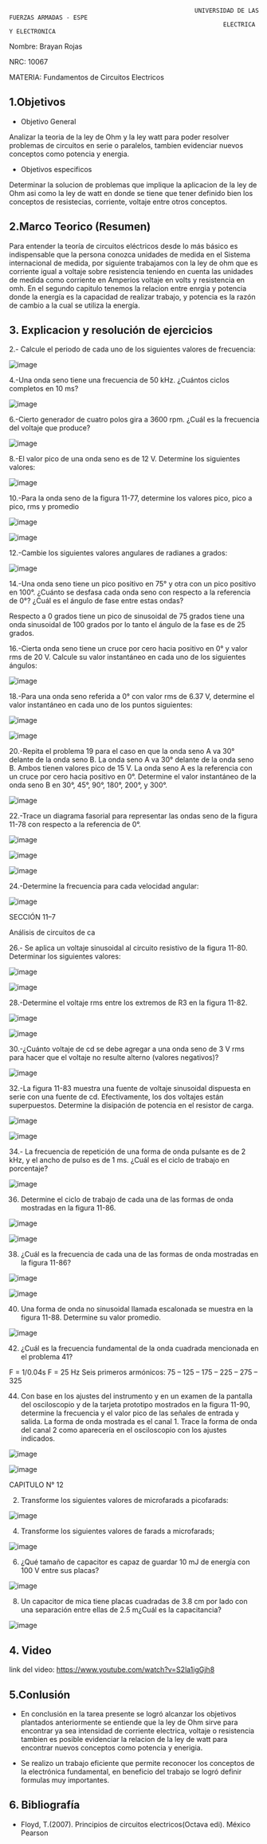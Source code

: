                                                         UNIVERSIDAD DE LAS FUERZAS ARMADAS - ESPE
                                                                ELECTRICA Y ELECTRONICA

Nombre: Brayan Rojas

NRC: 10067

MATERIA: Fundamentos de Circuitos Electricos 

## 1.Objetivos


* Objetivo General

Analizar la teoria de la ley de  Ohm y la ley watt para poder resolver problemas de circuitos en serie o paralelos, tambien evidenciar nuevos conceptos como potencia y energia. 


* Objetivos especificos

Determinar la solucion de problemas que implique la aplicacion de la ley de Ohm asi como la ley de watt en donde se tiene que tener definido bien los conceptos de resistecias, corriente, voltaje entre otros conceptos.

## 2.Marco Teorico (Resumen)

Para entender la teoría de circuitos eléctricos desde lo más básico es indispensable que la persona conozca unidades de medida en el Sistema internacional de medida, por siguiente trabajamos con la ley de ohm que es corriente igual a voltaje sobre resistencia teniendo en cuenta las unidades de medida como corriente en Amperios voltaje en volts y resistencia en omh. En el segundo capitulo tenemos la relacion entre enrgia y potencia donde la energía es la capacidad de realizar trabajo, y potencia es la razón de cambio a la cual se utiliza la energía.

## 3. Explicacion y resolución de ejercicios

2.- Calcule el periodo de cada uno de los siguientes valores de frecuencia:

![image](https://user-images.githubusercontent.com/116810935/210662354-97fbf8c6-6ee0-4110-af48-82536efc39fd.png)

4.-Una onda seno tiene una frecuencia de 50 kHz. ¿Cuántos ciclos completos en 10 ms?

![image](https://user-images.githubusercontent.com/116810935/210662904-a18a7377-6318-46f8-a9c1-c389924e01b2.png)


6.-Cierto generador de cuatro polos gira a 3600 rpm. ¿Cuál es la frecuencia del voltaje que produce?

![image](https://user-images.githubusercontent.com/116810935/210662555-134c5958-2adc-425d-a11f-5058e72367e6.png)

8.-El valor pico de una onda seno es de 12 V. Determine los siguientes valores:

![image](https://user-images.githubusercontent.com/116810935/210663261-d0c866cf-db09-4773-9d26-bb2ff0a625ab.png)

10.-Para la onda seno de la figura 11-77, determine los valores pico, pico a pico, rms y promedio

![image](https://user-images.githubusercontent.com/116810935/210663335-1a02f75b-a970-4fd8-8ec5-3ce2253d6780.png)

![image](https://user-images.githubusercontent.com/116810935/210663450-3a6a97ba-754a-4817-a3ae-b40cef78c424.png)

12.-Cambie los siguientes valores angulares de radianes a grados:

![image](https://user-images.githubusercontent.com/116810935/210663819-527c4926-b1e9-43d3-8113-2cc233adbe6a.png)

14.-Una onda seno tiene un pico positivo en 75° y otra con un pico positivo en 100°. ¿Cuánto se desfasa cada onda seno con respecto a la referencia de 0°? ¿Cuál es el ángulo de fase entre estas ondas?

Respecto a 0 grados tiene un pico de sinusoidal de 75 grados tiene una onda sinusoidal de 100 grados por lo tanto el ángulo de la fase es de 25 grados.


16.-Cierta onda seno tiene un cruce por cero hacia positivo en 0° y valor rms de 20 V. Calcule su valor instantáneo en cada uno de los siguientes ángulos:


![image](https://user-images.githubusercontent.com/116810935/210664162-503c11ed-0720-41e3-a0f5-5b8e586d4fb8.png)

18.-Para una onda seno referida a 0° con valor rms de 6.37 V, determine el valor instantáneo en cada uno de los puntos siguientes:

![image](https://user-images.githubusercontent.com/116810935/210666145-c7d8e741-6695-4093-b7c5-352ab440ae2f.png)

![image](https://user-images.githubusercontent.com/116810935/210666204-568ea29a-351d-466a-8736-55ae23d48a33.png)

20.-Repita el problema 19 para el caso en que la onda seno A va 30° delante de la onda seno B. La onda seno A va 30° delante de la onda seno B. Ambos tienen valores pico de 15 V. La onda seno A es la referencia con un cruce por cero hacia positivo en 0°. Determine el valor instantáneo de la onda seno B en 30°, 45°, 90°, 180°, 200°, y 300°.

![image](https://user-images.githubusercontent.com/116810935/210667256-fa6d7a13-8d5c-4ed8-b40f-f5f253d7eb91.png)

22.-Trace un diagrama fasorial para representar las ondas seno de la figura 11-78 con respecto a la referencia de 0°.

![image](https://user-images.githubusercontent.com/116810935/210667362-7cac6b2a-5282-459a-b373-e7a4b2c736a1.png)

![image](https://user-images.githubusercontent.com/116810935/210667415-9922219e-c0e5-431c-b1f6-9bb3ed4fbc04.png)

![image](https://user-images.githubusercontent.com/116810935/210667444-97018660-90be-4763-851f-71eed7bc68a2.png)

24.-Determine la frecuencia para cada velocidad angular:

![image](https://user-images.githubusercontent.com/116810935/210667918-be5319c4-a241-42ea-8d80-71a14134bc69.png)

SECCIÓN 11–7

Análisis de circuitos de ca

26.- Se aplica un voltaje sinusoidal al circuito resistivo de la figura 11-80. Determinar los siguientes valores:

![image](https://user-images.githubusercontent.com/116810935/210667951-3ef9ef00-7843-4a62-80c6-72a6cd1aeb87.png)

![image](https://user-images.githubusercontent.com/116810935/210668463-609a7a7d-7022-422f-889b-db4e1c9bfe80.png)

28.-Determine el voltaje rms entre los extremos de R3 en la figura 11-82.

![image](https://user-images.githubusercontent.com/116810935/210668500-ca8514d9-5453-4de7-b362-8aacf5f10967.png)

![image](https://user-images.githubusercontent.com/116810935/210668542-be2731b9-d695-467d-987d-124c1a683013.png)

30.-¿Cuánto voltaje de cd se debe agregar a una onda seno de 3 V rms para hacer que el voltaje no resulte alterno (valores negativos)?


![image](https://user-images.githubusercontent.com/116810935/210668581-269542cc-463e-4b75-8cda-cf2cca81c4a2.png)

32.-La figura 11-83 muestra una fuente de voltaje sinusoidal dispuesta en serie con una fuente de cd. Efectivamente, los dos voltajes están superpuestos. Determine la disipación de potencia en el resistor de carga.

![image](https://user-images.githubusercontent.com/116810935/210668675-35ec70d5-e4ca-4e2a-8001-f06ebff2de3a.png)


![image](https://user-images.githubusercontent.com/116810935/210668701-161852a1-77fc-4f91-9098-fb6c30dbae01.png)

34.- La frecuencia de repetición de una forma de onda pulsante es de 2 kHz, y el ancho de pulso es de 1 ms. ¿Cuál es el ciclo de trabajo en porcentaje?

![image](https://user-images.githubusercontent.com/116810935/210669219-9627a3a9-1052-44f8-8ab2-961514a198a4.png)

36. Determine el ciclo de trabajo de cada una de las formas de onda mostradas en la figura 11-86.

![image](https://user-images.githubusercontent.com/116810935/210669304-9f834aa8-2972-47d9-9c79-784e4e752175.png)

![image](https://user-images.githubusercontent.com/116810935/210669508-5e9bdc91-bd42-4e1e-b316-1575d849de65.png)

38. ¿Cuál es la frecuencia de cada una de las formas de onda mostradas en la figura 11-86?

![image](https://user-images.githubusercontent.com/116810935/210669556-70c5f481-6df4-4665-8590-75a7d4235863.png)

![image](https://user-images.githubusercontent.com/116810935/210669586-6bd8ca43-9a46-40b0-a271-ac3f89349dff.png)

40. Una forma de onda no sinusoidal llamada escalonada se muestra en la figura 11-88. Determine su valor
promedio.

![image](https://user-images.githubusercontent.com/116810935/210669729-04cf2d2c-0978-4d4a-9825-299d2736097a.png)

42. ¿Cuál es la frecuencia fundamental de la onda cuadrada mencionada en el problema 41?

F = 1/0.04s F = 25 Hz Seis primeros armónicos: 75 – 125 – 175 – 225 – 275 – 325


44. Con base en los ajustes del instrumento y en un examen de la pantalla del osciloscopio y de la tarjeta
prototipo mostrados en la figura 11-90, determine la frecuencia y el valor pico de las señales de entrada
y salida. La forma de onda mostrada es el canal 1. Trace
la forma de onda del canal 2 como aparecería
en el osciloscopio con los ajustes indicados.

![image](https://user-images.githubusercontent.com/116810935/210669953-83e107f3-e129-40a3-a351-ce8bfa7ed21d.png)

![image](https://user-images.githubusercontent.com/116810935/210670233-0b2beca2-33c0-40a1-b4bb-7199c261dddd.png)

CAPITULO N° 12

2. Transforme los siguientes valores de microfarads a picofarads:

![image](https://user-images.githubusercontent.com/116810935/210670757-2bfead22-e97b-452f-bb26-4af19d2fa0be.png)

4. Transforme los siguientes valores de farads a microfarads;

![image](https://user-images.githubusercontent.com/116810935/210671018-50bb9bc6-45c3-43ea-8572-52e461e3cd83.png)

6. ¿Qué tamaño de capacitor es capaz de guardar 10 mJ de energía con 100 V entre sus placas?

![image](https://user-images.githubusercontent.com/116810935/210671437-f1e24ec1-a6f2-467e-ba65-eec717a0023f.png)

8. Un capacitor de mica tiene placas cuadradas de 3.8 cm por lado con una separación entre ellas de 2.5 m¿Cuál es la capacitancia?

![image](https://user-images.githubusercontent.com/116810935/210671540-7aab10fe-e590-4575-8af0-38372a697aa8.png)

















































































 ## 4. Video
 
 link del video: https://www.youtube.com/watch?v=S2la1igGjh8
 
 ## 5.Conlusión 
 
 * En conclusión en la tarea presente se logró alcanzar los objetivos plantados anteriormente se entiende que la ley de Ohm sirve para encontrar ya sea intensidad de corriente electrica, voltaje o resistencia tambien es posible evidenciar la relacion de la ley de watt para encontrar nuevos conceptos como potencia y enerigia.
  
* Se realizo un trabajo eficiente que permite reconocer los conceptos de la electrónica fundamental, en beneficio del trabajo se logró definir formulas muy importantes.


## 6. Bibliografía

* Floyd, T.(2007). Principios de circuitos electricos(Octava edi). México Pearson
